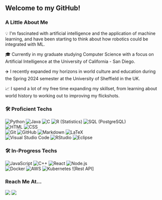 ## Welcome to my GitHub!

### A Little About Me

💡 I'm fascinated with artificial intelligence and the application of machine learning, and have been starting to think about how robotics could be integrated with ML.

🎓 Currently in my graduate studying Computer Science with a focus on Artificial Intelligence at the University of California - San Diego.

✈️ I recently expanded my horizons in world culture and education during the Spring 2024 semester at the University of Sheffield in the UK.

📈 I spend a lot of my free time expanding my skillset, from learning about world history to working out to improving my flickshots.

### 🛠 Proficient Techs

![Python](https://img.shields.io/badge/-Python-333333?style=flat&logo=python)
![Java](https://img.shields.io/badge/-Java-333333?style=flat&logo=Java&logoColor=FFA518)
![C](https://img.shields.io/badge/-C-333333?style=flat&logo=C%2B%2B&logoColor=A8B9CC)
![R (Statistics)](https://img.shields.io/badge/-R-333333?style=flat&logo=R&logoColor=276DC3)
![SQL (PostgreSQL)](https://img.shields.io/badge/-SQL-333333?style=flat&logo=POSTGRESQL&logoColor=4169E1)\
![HTML](https://img.shields.io/badge/-HTML-333333?style=flat&logo=HTML5)
![CSS](https://img.shields.io/badge/-CSS-333333?style=flat&logo=CSS3&logoColor=1572B6)\
![Git](https://img.shields.io/badge/-Git-333333?style=flat&logo=git)
![GitHub](https://img.shields.io/badge/-GitHub-333333?style=flat&logo=github)
![Markdown](https://img.shields.io/badge/-Markdown-333333?style=flat&logo=markdown)
![LaTeX](https://img.shields.io/badge/-LaTeX-333333?style=flat&logo=latex&logoColor=008080)\
![Visual Studio Code](https://img.shields.io/badge/-Visual%20Studio%20Code-333333?style=flat&logo=visual-studio-code&logoColor=007ACC)
![RStudio](https://img.shields.io/badge/-RStudio-333333?style=flat&logo=rstudio)
![Eclipse](https://img.shields.io/badge/-Eclipse-333333?style=flat&logo=eclipse-ide&logoColor=2C2255)

### 🛠 In-Progress Techs

![JavaScript](https://img.shields.io/badge/-JavaScript-333333?style=flat&logo=javascript)
![C++](https://img.shields.io/badge/-C++-333333?style=flat&logo=cplusplus&logoColor=00599C)
![React](https://img.shields.io/badge/-React-333333?style=flat&logo=react)
![Node.js](https://img.shields.io/badge/-Node.js-333333?style=flat&logo=node.js)\
![Docker](https://img.shields.io/badge/-Docker-333333?style=flat&logo=docker)
![AWS](https://img.shields.io/badge/-AWS-333333?style=flat&logo=awslambda)
![Kubernetes](https://img.shields.io/badge/kubernetes-%23326ce5.svg?style=for-the-badge&logo=kubernetes&logoColor=white)
![Rest API]

### Reach Me At...
<p>
<a href="https://www.linkedin.com/in/jake-norbie-93413b181/"><img src="https://img.shields.io/badge/-Jake%20Norbie-0077B5?style=flat-square&logo=Linkedin&logoColor=white"/></a>
<a href="mailto:jakenorbie@gmail.com"><img src="https://img.shields.io/badge/-jakenorbie@gmail.com-D14836?style=flat-square&logo=Gmail&logoColor=white"/></a>
</p>
